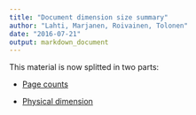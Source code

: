 ```yaml
---
title: "Document dimension size summary"
author: "Lahti, Marjanen, Roivainen, Tolonen"
date: "2016-07-21"
output: markdown_document
---
```


This material is now splitted in two parts:

  * [Page counts](pagecount.md)

  * [Physical dimension](dimension.md)


